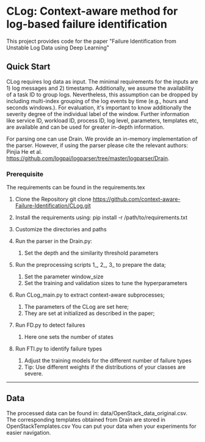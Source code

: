 # CLog: Context-aware method for log-based failure identification
This project provides code for the paper "Failure Identification from Unstable Log Data using Deep Learning"

## Quick Start

CLog requires log data as input. The minimal requirements for the inputs are 1) log messages and 2) timestamp. Additionally, we assume the availability of a task ID to group logs.
Nevertheless, this assumption can be dropped by including multi-index grouping of the log events by time (e.g., hours and seconds windows.).
For evaluation, it's important to know additionally the severity degree of the individual label of the window. Further information like service ID, workload ID, process ID, log level, parameters, templates etc, are available and can be used for greater in-depth information.  

For parsing one can use Drain. We provide an in-memory implementation of the parser. However, if using the parser please cite the relevant authors: Pinjia He et al. https://github.com/logpai/logparser/tree/master/logparser/Drain. 

### Prerequisite
The requirements can be found in the requirements.tex

1. Clone the Repository git clone https://github.com/context-aware-Failure-Identification/CLog.git

2. Install the requirements using: pip install -r /path/to/requirements.txt

3. Customize the directories and paths

4. Run the parser in the Drain.py: 
   1. Set the depth and the similarity threshold parameters

5. Run the preprocessing scripts 1_, 2_, 3_ to prepare the data;
   1. Set the parameter window_size
   2. Set the training and validation sizes to tune the hyperparameters

6. Run CLog_main.py to extract context-aware subprocesses;
   1. The parameters of the CLog are set here;
   2. They are set at initialized as described in the paper;

7. Run FD.py to detect failures
   1. Here one sets the number of states

8. Run FTI.py to identify failure types
   1. Adjust the training models for the different number of failure types
   2. Tip: Use different weights if the distributions of your classes are severe.

------------
## Data
The processed data can be found in: data/OpenStack_data_original.csv. The corresponding templates obtained from Drain are stored in OpenStackTemplates.csv
You can put your data when your experiments for easier navigation. 
